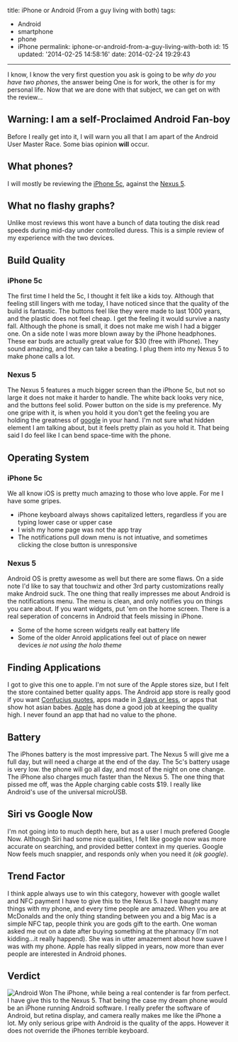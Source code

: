 title: iPhone or Android (From a guy living with both)
tags:

  - Android
  - smartphone
  - phone
  - iPhone
permalink: iphone-or-android-from-a-guy-living-with-both
id: 15
updated: '2014-02-25 14:58:16'
date: 2014-02-24 19:29:43
---

I know, I know the very first question you ask is going to be *why do you have two phones*, the answer being One is for work, the other is for my personal life. Now that we are done with that subject, we can get on with the review...

## Warning: I am a self-Proclaimed Android Fan-boy

Before I really get into it, I will warn you all that I am apart of the Android User Master Race. Some bias opinion **will** occur.

## What phones?

I will mostly be reviewing the [iPhone 5c](http://www.apple.com/iphone-5c/), against the [Nexus 5](https://play.google.com/store/devices/details/Nexus_5_16GB_White?id=nexus_5_white_16gb&hl=en). 

## What no flashy graphs?

Unlike most reviews this wont have a bunch of data touting the disk read speeds during mid-day under controlled duress. This is a simple review of my experience with the two devices. 

## Build Quality <i class="fa fa-apple"></i>

### iPhone 5c 
The first time I held the 5c, I thought it felt like a kids toy. Although that feeling still lingers with me today, I have noticed since that the quality of the build is fantastic. The buttons feel like they were made to last 1000 years, and the plastic does not feel cheap. I get the feeling it would survive a nasty fall. Although the phone is small, it does not make me wish I had a bigger one. On a side note I was more blown away by the iPhone headphones. These ear buds are actually great value for $30 (free with iPhone). They sound amazing, and they can take a beating. I plug them into my Nexus 5 to make phone calls a lot.

### Nexus 5

The Nexus 5 features a much bigger screen than the iPhone 5c, but not so large it does not make it harder to handle. The white back looks very nice, and the buttons feel solid. Power button on the side is my preference. My one gripe with it, is when you hold it you don't get the feeling you are holding the greatness of [google](http://google.com) in your hand. I'm not sure what hidden element I am talking about, but it feels pretty plain as you hold it. That being said I do feel like I can bend space-time with the phone.

## Operating System <i class="fa fa-android"></i>

### iPhone 5c

We all know iOS is pretty much amazing to those who love apple. For me I have some gripes.

* iPhone keyboard always shows capitalized letters, regardless if you are typing lower case or upper case
* I wish my home page was not the app tray
* The notifications pull down menu is not intuative, and sometimes clicking the close button is unresponsive

### Nexus 5

Android OS is pretty awesome as well but there are some flaws. On a side note I'd like to say that touchwiz and other 3rd party customizations really make Android suck. The one thing that really impresses me about Android is the notifications menu. The menu is clean, and only notifies you on things you care about. If you want widgets, put 'em on the home screen. There is a real seperation of concerns in Android that feels missing in iPhone.

* Some of the home screen widgets really eat battery life
* Some of the older Anroid applications feel out of place on newer devices *ie not using the holo theme*


## Finding Applications <i class="fa fa-apple"></i>


I got to give this one to apple. I'm not sure of the Apple stores size, but I felt the store contained better quality apps. The Android app store is really good if you want [Confucius quotes](https://play.google.com/store/apps/details?id=com.Quotes.ConfuciusQuotes&hl=en), apps made in [3 days or less](https://play.google.com/store/apps/details?id=ultimategravatarsync.ultimategravatarsyncfree&hl=en), or apps that show hot asian babes. [Apple](http://www.apple.com/) has done a good job at keeping the quality high. I never found an app that had no value to the phone. 

## Battery <i class="fa fa-apple"></i>

The iPhones battery is the most impressive part. The Nexus 5 will give me a full day, but will need a charge at the end of the day. The 5c's battery usage is very low. the phone will go all day, and most of the night on one change. The iPhone also charges much faster than the Nexus 5. The one thing that pissed me off, was the Apple charging cable costs $19. I really like Android's use of the universal microUSB.

## Siri vs Google Now <i class="fa fa-android"></i>

I'm not going into to much depth here, but as a user I much prefered Google Now. Although Siri had some nice qualities, I felt like google now was more accurate on searching, and provided better context in my queries. Google Now feels much snappier, and responds only when you need it *(ok google)*. 

## Trend Factor <i class="fa fa-android"></i>

I think apple always use to win this category, however with google wallet and NFC payment I have to give this to the Nexus 5. I have baught many things with my phone, and every time people are amazed. When you are at McDonalds and the only thing standing between you and a big Mac is a simple NFC tap, people think you are gods gift to the earth. One woman asked me out on a date after buying something at the pharmacy (I'm not kidding...it really happend). She was in utter amazement about how suave I was with my phone. Apple has really slipped in years, now more than ever people are interested in Android phones.

## Verdict

![Android Won](/content/images/2014/Feb/115580-1.png)
The iPhone, while being a real contender is far from perfect. I have give this to the Nexus 5. That being the case my dream phone would be an iPhone running Android software. I really prefer the software of Android, but retina display, and camera really makes me like the iPhone a lot. My only serious gripe with Android is the quality of the apps. However it does not override the iPhones terrible keyboard.


